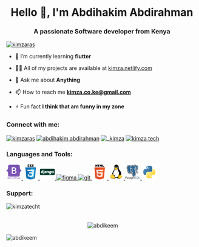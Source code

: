 <h1 align="center">Hello 👋, I'm Abdihakim Abdirahman</h1>
<h3 align="center">A passionate Software developer from Kenya</h3>

<p align="left"> <a href="https://twitter.com/kimzaras" target="blank"><img src="https://img.shields.io/twitter/follow/kimzaras?logo=twitter&style=for-the-badge" alt="kimzaras" /></a> </p>

- 🌱 I’m currently learning **flutter**

- 👨‍💻 All of my projects are available at [kimza.netlify.com](kimza.netlify.com)

- 💬 Ask me about **Anything**

- 📫 How to reach me **kimza.co.ke@gmail.com**

- ⚡ Fun fact **I think that am funny in my zone**

<h3 align="left">Connect with me:</h3>
<p align="left">
<a href="https://twitter.com/kimzaras" target="blank"><img align="center" src="https://raw.githubusercontent.com/rahuldkjain/github-profile-readme-generator/master/src/images/icons/Social/twitter.svg" alt="kimzaras" height="30" width="40" /></a>
<a href="https://linkedin.com/in/abdihakim abdirahman" target="blank"><img align="center" src="https://raw.githubusercontent.com/rahuldkjain/github-profile-readme-generator/master/src/images/icons/Social/linked-in-alt.svg" alt="abdihakim abdirahman" height="30" width="40" /></a>
<a href="https://instagram.com/_kimza" target="blank"><img align="center" src="https://raw.githubusercontent.com/rahuldkjain/github-profile-readme-generator/master/src/images/icons/Social/instagram.svg" alt="_kimza" height="30" width="40" /></a>
<a href="https://www.youtube.com/c/kimza tech" target="blank"><img align="center" src="https://raw.githubusercontent.com/rahuldkjain/github-profile-readme-generator/master/src/images/icons/Social/youtube.svg" alt="kimza tech" height="30" width="40" /></a>
</p>

<h3 align="left">Languages and Tools:</h3>
<p align="left"> <a href="https://getbootstrap.com" target="_blank" rel="noreferrer"> <img src="https://raw.githubusercontent.com/devicons/devicon/master/icons/bootstrap/bootstrap-plain-wordmark.svg" alt="bootstrap" width="40" height="40"/> </a> <a href="https://www.w3schools.com/css/" target="_blank" rel="noreferrer"> <img src="https://raw.githubusercontent.com/devicons/devicon/master/icons/css3/css3-original-wordmark.svg" alt="css3" width="40" height="40"/> </a> <a href="https://www.djangoproject.com/" target="_blank" rel="noreferrer"> <img src="https://raw.githubusercontent.com/devicons/devicon/master/icons/django/django-original.svg" alt="django" width="40" height="40"/> </a> <a href="https://www.figma.com/" target="_blank" rel="noreferrer"> <img src="https://www.vectorlogo.zone/logos/figma/figma-icon.svg" alt="figma" width="40" height="40"/> </a> <a href="https://git-scm.com/" target="_blank" rel="noreferrer"> <img src="https://www.vectorlogo.zone/logos/git-scm/git-scm-icon.svg" alt="git" width="40" height="40"/> </a> <a href="https://www.w3.org/html/" target="_blank" rel="noreferrer"> <img src="https://raw.githubusercontent.com/devicons/devicon/master/icons/html5/html5-original-wordmark.svg" alt="html5" width="40" height="40"/> </a> <a href="https://www.linux.org/" target="_blank" rel="noreferrer"> <img src="https://raw.githubusercontent.com/devicons/devicon/master/icons/linux/linux-original.svg" alt="linux" width="40" height="40"/> </a> <a href="https://www.postgresql.org" target="_blank" rel="noreferrer"> <img src="https://raw.githubusercontent.com/devicons/devicon/master/icons/postgresql/postgresql-original-wordmark.svg" alt="postgresql" width="40" height="40"/> </a> <a href="https://www.python.org" target="_blank" rel="noreferrer"> <img src="https://raw.githubusercontent.com/devicons/devicon/master/icons/python/python-original.svg" alt="python" width="40" height="40"/> </a> </p>

<h3 align="left">Support:</h3>
<p><a href="https://www.buymeacoffee.com/kimzatecht"> <img align="left" src="https://cdn.buymeacoffee.com/buttons/v2/default-yellow.png" height="50" width="210" alt="kimzatecht" /></a></p><br><br>

<p>&nbsp;<img align="center" src="https://github-readme-stats.vercel.app/api?username=abdikeem&show_icons=true&locale=en" alt="abdikeem" /></p>

<p><img align="center" src="https://github-readme-streak-stats.herokuapp.com/?user=abdikeem&" alt="abdikeem" /></p>
